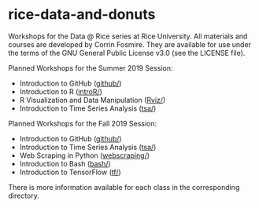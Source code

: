 # rice-data-and-donuts
Workshops for the Data @ Rice series at Rice University. All materials and courses are developed by Corrin Fosmire. They are available for use under the terms of the GNU General Public License v3.0 (see the LICENSE file).

Planned Workshops for the Summer 2019 Session:
* Introduction to GitHub ([github/](https://github.com/bakitybacon/rice-data-and-donuts/tree/master/github))
* Introduction to R ([introR/](https://github.com/bakitybacon/rice-data-and-donuts/tree/master/introR))
* R Visualization and Data Manipulation ([Rviz/](https://github.com/bakitybacon/rice-data-and-donuts/tree/master/Rviz))
* Introduction to Time Series Analysis ([tsa/](https://github.com/bakitybacon/rice-data-and-donuts/tree/master/tsa))

Planned Workshops for the Fall 2019 Session:
* Introduction to GitHub ([github/](https://github.com/bakitybacon/rice-data-and-donuts/tree/master/github))
* Introduction to Time Series Analysis ([tsa/](https://github.com/bakitybacon/rice-data-and-donuts/tree/master/tsa))
* Web Scraping in Python ([webscraping/](https://github.com/bakitybacon/rice-data-and-donuts/tree/master/webscraping/))
* Introduction to Bash ([bash/](https://github.com/bakitybacon/rice-data-and-donuts/tree/master/bash))
* Introduction to TensorFlow ([tf/](https://github.com/bakitybacon/rice-data-and-donuts/tree/master/tf))


There is more information available for each class in the corresponding directory.
